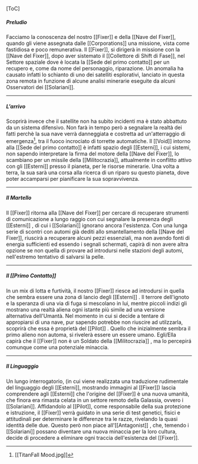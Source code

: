 [ToC]


##### Preludio
Facciamo la conoscenza del nostro [[Fixer]] e della [[Nave del Fixer]], quando gli viene assegnata dalle [[Corporations]] una missione, vista come fastidiosa e poco remunerativa.
Il [[Fixer]], si dirigerà in missione con la [[Nave del Fixer]], dopo aver sistemato il [[Collettore di Shift di Fase]], nel Settore spaziale dove è locata la [[Sede del primo contatto]] per un recupero e, come da nome del personaggio, riparazione.
Un anomalia ha causato infatti lo schianto di uno dei satelliti esplorativi, lanciato in questa zona remota in funzione di alcune analisi minerarie eseguite da alcuni Osservatori dei [[Solariani]].

---
##### L'arrivo
Scoprirà invece che il satellite non ha subito incidenti ma è stato abbattuto da un sistema difensivo.
Non farà in tempo però a segnalare la realtà dei fatti perchè la sua nave verrà danneggiata e costretta ad un'atterraggio di emergenza[^1], tra il fuoco incrociato di torrette automatiche.
Il [[Void]] intorno alla [[Sede del primo contatto]] è infatti spazio degli [[Esterni]], i cui sistemi, non sapendo interpretare la firma del motore della [[Nave del Fixer]], lo scambiano per un missile della [[Militocrazia]], attualmente in conflitto attivo con gli [[Esterni]] presso il pianeta, per le risorse minerarie. 
Una volta a terra, la sua sarà una corsa alla ricerca di un riparo su questo pianeta, dove poter accamparsi per pianificare la sua sopravvivenza. 

---
##### Il Martello
Il [[Fixer]] ritorna alla [[Nave del Fixer]] per cercare di recuperare strumenti di comunicazione a lungo raggio con cui segnalare la presenza degli [[Esterni]] , di cui i [[Solariani]] ignorano ancora l'esistenza. 
Con una lunga serie di scontri con automi già dediti allo smantellamento della [[Nave del Fixer]], riuscirà a recuperare alcuni pezzi essenziali, ma non avendo fonti di energia sufficienti ed essendo i segnali schermati, capirà di non avere altra opzione se non quella di provare ad introdursi nelle stazioni degli automi, nell'estremo tentativo di salvarsi la pelle.

---

##### Il [[Primo Contatto]]
In un mix di lotta e furtività, il nostro [[Fixer]] riesce ad introdursi in quella che sembra essere una zona di lancio degli [[Esterni]] .
Il terrore dell'ignoto e la speranza di una via di fuga si mescolano in lui, mentre piccoli indizi gli mostrano una realtà aliena ogni istante più simile ad una versione alternativa dell'Umantà.
Nel momento in cui si decide a tentare di appropiarsi di una nave, pur sapendo potrebbe non riuscire ad utilzzarla, scoprirà che essa è proprietà del [[Pilot]] . Quello che inizialmente sembra il primo alieno non automa, si rivelerà essere un essere umano. Egli/Ella capirà che il [[Fixer]] non è un Soldato della [[Militocrazia]] , ma lo percepirá comunque come una potenziale minaccia.

---

##### Il Linguaggio
Un lungo interrogatorio, (in cui viene realizzata una traduzione rudimentale del linguaggio degli [[Esterni]], mostrando immagini al [[Fixer]]) lascia comprendere agli [[Esterni]] che l'origine del [[Fixer]] è una nuova umanità, che finora era rimasta celata in un settore remoto della Galassia, ovvero i [[Solariani]].
Affidandolo al [[Pilot]], come responsabile della sua protezione e istruzione, il [[Fixer]] verrà guidato in una serie di test genetici, fisici e attitudinali per determinare le differenze tra le razze, rivelando la quasi identità delle due. 
Questo però non piace all'[[Antagonist]] , che, temendo i [[Solariani]] possano diventare una nuova minaccia per la loro cultura, decide di procedere a eliminare ogni traccia dell'esistenza del [[Fixer]].


[^1]: [[TitanFall Mood.jpg]]
